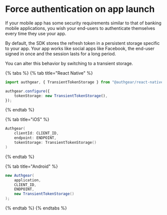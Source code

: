 # Force authentication on app launch

If your mobile app has some security requirements similar to that of banking mobile applications, you wish your end-users to authenticate themselves every time they use your app.

By default, the SDK stores the refresh token in a persistent storage specific to your app. Your app works like social apps like Facebook, the end-user signed in once and the session lasts for a long period.

You can alter this behavior by switching to a transient storage.

{% tabs %}
{% tab title="React Native" %}
```typescript
import authgear, { TransientTokenStorage } from "@authgear/react-native";

authgear.configure({
    tokenStorage: new TransientTokenStorage(),
});
```
{% endtab %}

{% tab title="iOS" %}
```swift
Authgear(
    clientId: CLIENT_ID,
    endpoint: ENDPOINT,
    tokenStorage: TransientTokenStorage()
)
```
{% endtab %}

{% tab title="Android" %}
```java
new Authgear(
    application,
    CLIENT_ID,
    ENDPOINT,
    new TransientTokenStorage()
);
```
{% endtab %}
{% endtabs %}
